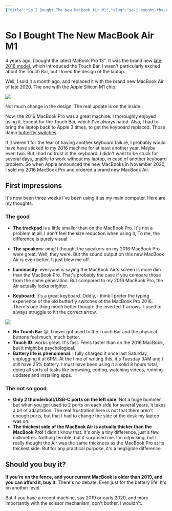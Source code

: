 ```yaml
---
{"title":"So I Bought The New MacBook Air M1","slug":"so-i-bought-the-new-macbook-air-m1","created":"2020-12-20T13:10:48.000Z","updated":"2024-09-22T21:41:17.250+02:00","dg-publish":true,"dg-list-home":true,"dg-tags":["noobthink"],"tags":["software"],"permalink":"/projects/articles/2020-12-20-so-i-bought-the-new-macbook-air-m1/","dgPassFrontmatter":true}
---
```


# So I Bought The New MacBook Air M1
4 years ago, I bought the latest MaBook Pro 13". It was the brand new [late 2016 model](https://appleinsider.com/inside/2016-macbook-pros-with-touch-bar), which introduced the Touch Bar. I wasn't particularly excited about the Touch Bar, but I loved the design of the laptop.

Well, I sold it a month ago, and replaced it with the brand new MacBook Air of late 2020. The one with the Apple Silicon M1 chip.

![](https://i.imgur.com/ybjTUTr.png)

Not much change in the design. The real update is on the inside.

Now, the 2016 MacBook Pro was a great machine. I thoroughly enjoyed using it. Except for the Touch Bar, which I've always hated. Also, I had to bring the laptop back to Apple 3 times, to get the keyboard replaced. Those damn [butterfly switches](https://www.theverge.com/2020/5/4/21246223/macbook-keyboard-butterfly-magic-pro-apple-design).

If it weren't for the fear of having another keyboard failure, I probably would have have sticked to my 2016 machine for at least another year. Maybe even two. But I had no trust in the keyboard. I didn't want to be stuck for several days, unable to work without my laptop, in case of another keyboard problem. So when Apple announced the new MacBooks in November 2020, I sold my 2016 MacBook Pro and ordered a brand new MacBook Air.

## First impressions

It's now been three weeks I've been using it as my main computer. Here are my thoughts.

### The good

- **The trackpad** is a little smaller than on the MacBook Pro. It's not a problem at all. I don't feel the size reduction when using it, To me, the difference is purely visual.
- **The speakers**: omg! I thought the speakers on my 2016 MacBook Pro were great. Well, they were. But the sound output on this new MacBook Air is even better. It just blew me off.

- **Luminosity**: everyone is saying the MacBook Air's screen is more dim than the MacBook Pro. That's probably the case if you compare those from the same generation. But compared to my 2016 MacBook Pro, the Air actually looks brighter.
- **Keyboard**: it's a great keyboard. Oddly, I think I prefer the typing experience of the old butterfly switches of the MacBook Pro 2016. There's one thing much better though: the inverted T arrows. I used to always struggle to hit the correct arrow.

![](https://i.imgur.com/U7oQGFX.png)

- **No Touch Bar** 😍: I never got used to the Touch Bar and the physical buttons feel much, much better.
- **Touch ID**: works great. It's fast. Feels faster than on the 2016 MacBook, but it might be psychological.
- **Battery life is phenomenal**. I fully charged it once last Saturday, unplugging it at 6PM. At the time of writing this, it's Tuesday 3AM and I still have 25% battery. I must have been using it a solid 8 hours total, doing all sorts of tasks like browsing, coding, watching videos, running updates and installing apps.

### The not so good

- **Only 2 thunderbolt/USB-C ports on the left side**. Not a huge bummer, but when you got used to 2 ports on each side for several years, it takes a bit of adaptation. The real frustration here is not that there aren't enough ports, but that I had to change the side of the desk my laptop was on.
- **The thickest side of the MacBook Air is actually thicker than the MacBook Pro!** I didn't know that. It's only a tiny difference, just a few millimetres. Nothing terrible, but it surprised me. I'm nitpicking, but I really thought the Air was the same thickness as the MacBook Pro at its thickest side. But for any practical purpose, it's a negligible difference.

## Should you buy it?

**If you're on the fence, and your current MacBook is older than 2019, and you can afford it, buy it**. There's no debate. Even just for the battery life. It's on another level.

But if you have a recent machine, say 2019 or early 2020, and more importantly with the scissor mechanism, don't bother. I wouldn't.
